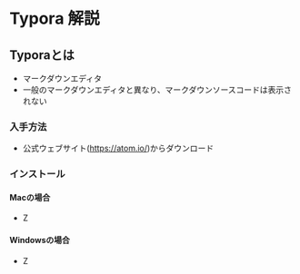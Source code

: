 # Typora 解説

## Typoraとは
* マークダウンエディタ
* 一般のマークダウンエディタと異なり、マークダウンソースコードは表示されない

### 入手方法

* 公式ウェブサイト(https://atom.io/)からダウンロード

### インストール

#### Macの場合

* Z

#### Windowsの場合

* Z

